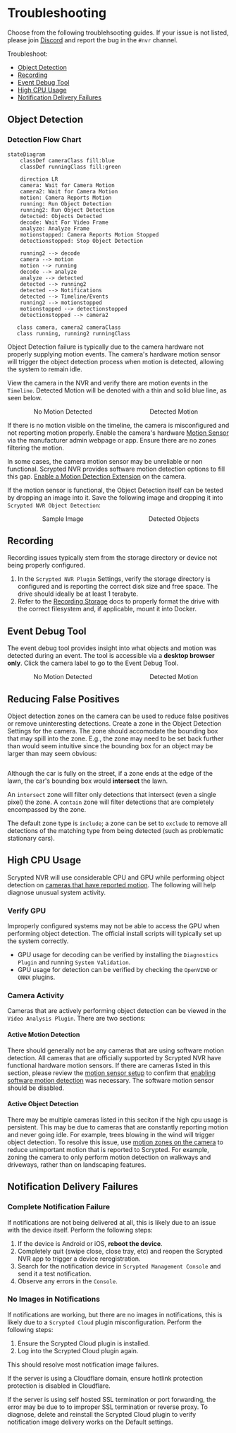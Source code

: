 <script setup lang="ts"> 
import { onMounted } from 'vue';
import ImagePopup from '../src/ImagePopup.vue';
</script>

<style>
.medium-zoom-overlay {
  z-index: 20;
}

.medium-zoom-image {
  z-index: 21;
}
</style>


# Troubleshooting

Choose from the following troublehsooting guides. If your issue is not listed, please join [Discord](https://discord.gg/DcFzmBHYGq) and report the bug in the `#nvr` channel.

Troubleshoot:

* [Object Detection](#object-detection)
* [Recording](#recording)
* [Event Debug Tool](#event-debug-tool)
* [High CPU Usage](#high-cpu-usage)
* [Notification Delivery Failures](#notification-delivery-failures)

## Object Detection

### Detection Flow Chart

```mermaid
stateDiagram
    classDef cameraClass fill:blue
    classDef runningClass fill:green

    direction LR
    camera: Wait for Camera Motion
    camera2: Wait for Camera Motion
    motion: Camera Reports Motion
    running: Run Object Detection
    running2: Run Object Detection
    detected: Objects Detected
    decode: Wait For Video Frame
    analyze: Analyze Frame
    motionstopped: Camera Reports Motion Stopped
    detectionstopped: Stop Object Detection

    running2 --> decode
    camera --> motion
    motion --> running
    decode --> analyze
    analyze --> detected
    detected --> running2
    detected --> Notifications
    detected --> Timeline/Events
    running2 --> motionstopped
    motionstopped --> detectionstopped
    detectionstopped --> camera2

   class camera, camera2 cameraClass
   class running, running2 runningClass
```

Object Detection failure is typically due to the camera hardware not properly supplying motion events. The camera's hardware motion sensor will trigger the object detection process when motion is detected, allowing the system to remain idle.

View the camera in the NVR and verify there are motion events in the `Timeline`. Detected Motion will be denoted with a thin and solid blue line, as seen below.

<div style="width: 100%; display: flex; flex-direction: row;">

<div style="display: flex; flex-direction: column; align-items: center; flex: 1;">
No Motion Detected
<ImagePopup src="/img/scrypted-nvr/nvr-no-motion.png" width="200" ></ImagePopup>
</div>

<div style="display: flex; flex-direction: column; align-items: center; flex: 1;">
Detected Motion
<ImagePopup src="/img/scrypted-nvr/nvr-has-motion.png" width="200"></ImagePopup>
</div>

</div>


If there is no motion visible on the timeline, the camera is misconfigured and not reporting motion properly. Enable the camera's hardware [Motion Sensor](/camera-preparation#motion-sensor-setup) via the manufacturer admin webpage or app. Ensure there are no zones filtering the motion.

In some cases, the camera motion sensor may be unreliable or non functional. Scrypted NVR provides software motion detection options to fill this gap. [Enable a Motion Detection Extension](/detection/motion-detection) on the camera.

If the motion sensor is functional, the Object Detection itself can be tested by dropping an image into it. Save the following image and dropping it into `Scrypted NVR Object Detection`:


<div style="width: 100%; display: flex; flex-direction: row;">

<div style="display: flex; flex-direction: column; align-items: center; flex: 1;">
Sample Image
<ImagePopup src="/img/scrypted-nvr/troubleshooting/zidane.jpg" width="200" ></ImagePopup>
</div>

<div style="display: flex; flex-direction: column; align-items: center; flex: 1;">
Detected Objects
<ImagePopup src="/img/scrypted-nvr/troubleshooting/zidane-results.jpg" width="200"></ImagePopup>
</div>

</div>

## Recording

Recording issues typically stem from the storage directory or device not being properly configured.

1. In the `Scrypted NVR Plugin` Settings, verify the storage directory is configured and is reporting the correct disk size and free space. The drive should ideally be at least 1 terabyte.
2. Refer to the [Recording Storage](/scrypted-nvr/installation.html#recording-storage) docs to properly format the drive with the correct filesystem and, if applicable, mount it into Docker.

## Event Debug Tool

The event debug tool provides insight into what objects and motion was detected during an event. The tool is accessible via a **desktop browser only**. Click the camera label to go to the Event Debug Tool.

<div style="width: 100%; display: flex; flex-direction: row;">

<div style="display: flex; flex-direction: column; align-items: center; flex: 1;">
No Motion Detected
<ImagePopup src="/img/scrypted-nvr/troubleshooting/debug-tool-label.png" width="200" ></ImagePopup>
</div>

<div style="display: flex; flex-direction: column; align-items: center; flex: 1;">
Detected Motion
<ImagePopup src="/img/scrypted-nvr/troubleshooting/debug-tool.png" width="200"></ImagePopup>
</div>

</div>


## Reducing False Positives

Object detection zones on the camera can be used to reduce false positives or remove uninteresting detections. Create a zone in the Object Detection Settings for the camera. The zone should accomodate the bounding box that may spill into the zone. E.g., the zone may need to be set back further than would seem intuitive since the bounding box for an object may be larger than may seem obvious:

<div style="width: 100%; display: flex; flex-direction: row;"> <div style="display: flex; flex-direction: column; align-items: center; flex: 1;"> <ImagePopup src="/img/scrypted-nvr/troubleshooting/detection-box.png" width="400"></ImagePopup> </div> </div>

Although the car is fully on the street, if a zone ends at the edge of the lawn, the car's bounding box would **intersect** the lawn.

An `intersect` zone will filter only detections that intersect (even a single pixel) the zone. A `contain` zone will filter detections that are completely encompassed by the zone.

The default zone type is `include`; a zone can be set to `exclude` to remove all detections of the matching type from being detected (such as problematic stationary cars).


## High CPU Usage

Scrypted NVR will use considerable CPU and GPU while performing object detection on [cameras that have reported motion](#object-detection). The following will help diagnose unusual system activity.

### Verify GPU

Improperly configured systems may not be able to access the GPU when performing object detection. The official install scripts will typically set up the system correctly. 
* GPU usage for decoding can be verified by installing the `Diagnostics Plugin` and running `System Validation`.
* GPU usage for detection can be verified by checking the `OpenVINO` or `ONNX` plugins.

### Camera Activity

Cameras that are actively performing object detection can be viewed in the `Video Analysis Plugin`. There are two sections:

#### Active Motion Detection

There should generally not be any cameras that are using software motion detection. All cameras that are officially supported by Scrypted NVR have functional hardware motion sensors. If there are cameras listed in this section, please review the [motion sensor setup](/camera-preparation#motion-sensor-setup) to confirm that [enabling software motion detection](/detection/motion-detection) was necessary. The software motion sensor should be disabled.

#### Active Object Detection

There may be multiple cameras listed in this seciton if the high cpu usage is persistent. This may be due to cameras that are constantly reporting motion and never going idle. For example, trees blowing in the wind will trigger object detection. To resolve this issue, use [motion zones on the camera](/camera-preparation#motion-sensor-setup) to reduce unimportant motion that is reported to Scrypted. For example, zoning the camera to only perform motion detection on walkways and driveways, rather than on landscaping features.

## Notification Delivery Failures

### Complete Notification Failure

If notifications are not being delivered at all, this is likely due to an issue with the device itself. Perform the following steps:

1. If the device is Android or iOS, **reboot the device**.
2. Completely quit (swipe close, close tray, etc) and reopen the Scrypted NVR app to trigger a device reregistration.
3. Search for the notification device in `Scrypted Management Console` and send it a test notification.
4. Observe any errors in the `Console`.

### No Images in Notifications

If notifications are working, but there are no images in notifications, this is likely due to a `Scrypted Cloud` plugin misconfiguration. Perform the following steps:

1. Ensure the Scrypted Cloud plugin is installed.
2. Log into the Scrypted Cloud plugin again.

This should resolve most notification image failures.

If the server is using a Cloudflare domain, ensure hotlink protection protection is disabled in Cloudflare.

If the server is using self hosted SSL termination or port forwarding, the error may be due to to improper SSL termination or reverse proxy. To diagnose, delete and reinstall the Scrypted Cloud plugin to verify notification image delivery works on the Default settings.

